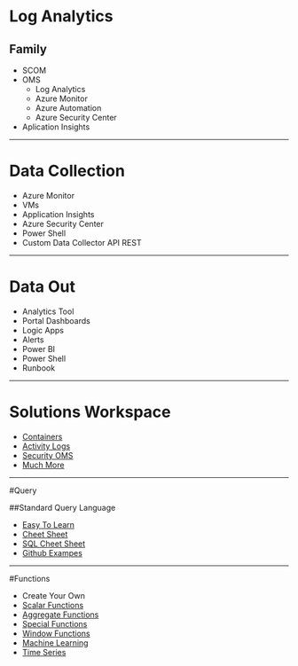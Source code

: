 # Log Analytics

## Family
  * SCOM 
  * OMS 
      * Log Analytics
      * Azure Monitor
      * Azure Automation
      * Azure Security Center 
  * Aplication Insights
---

# Data Collection
* Azure Monitor
* VMs
* Application Insights
* Azure Security Center
* Power Shell
* Custom Data Collector API REST

---
# Data Out
* Analytics Tool
* Portal Dashboards
* Logic Apps
* Alerts
* Power BI
* Power Shell
* Runbook
---
# Solutions Workspace
* [Containers](https://docs.microsoft.com/en-us/azure/log-analytics/log-analytics-containers)
* [Activity Logs](https://docs.microsoft.com/en-us/azure/log-analytics/log-analytics-activity)
* [Security OMS](https://docs.microsoft.com/en-us/azure/operations-management-suite/oms-security-getting-started)
* [Much More](https://docs.microsoft.com/en-us/azure/log-analytics/log-analytics-add-solutions)
---
#Query

##Standard Query Language
*  [Easy To Learn](https://portal.loganalytics.io/demo#/discover/home)
*  [Cheet Sheet](https://docs.loganalytics.io/docs/Learn/References/SQL-to-Azure-Log-Analytics)
*  [SQL Cheet Sheet](https://docs.loganalytics.io/docs/Learn/References/SQL-to-Azure-Log-Analytics)
*  [Github Exampes](https://github.com/MicrosoftDocs/LogAnalyticsExamples)
---
#Functions
* Create Your Own
* [Scalar Functions](https://docs.loganalytics.io/docs/Language-Reference/Scalar-functions)
* [Aggregate Functions](https://docs.loganalytics.io/docs/Language-Reference/Aggregation-functions/any())
* [Special Functions](https://docs.loganalytics.io/docs/Language-Reference/Special-functions/materialize-function)
* [Window Functions](https://docs.loganalytics.io/docs/Language-Reference/Window-functions/next())
* [Machine Learning](https://docs.loganalytics.io/docs/Language-Reference/Machine-Learning-and-Time-Series-Analysis/autocluster)
* [Time Series](https://docs.loganalytics.io/docs/Language-Reference/Machine-Learning-and-Time-Series-Analysis/time-series-analysis/make-series-operator)



